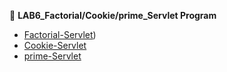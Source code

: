 📌 **LAB6_Factorial/Cookie/prime_Servlet Program**


- [Factorial-Servlet](https://github.com/yoghana0925/AdvancedJava/blob/main/Lab6_factorialprimeandsetcookie/6a.png))
- [Cookie-Servlet](https://github.com/yoghana0925/AdvancedJava/blob/main/Lab6_factorialprimeandsetcookie/6b.png)
- [prime-Servlet](https://github.com/yoghana0925/AdvancedJava/blob/main/Lab6_factorialprimeandsetcookie/6c.png)

  
  


